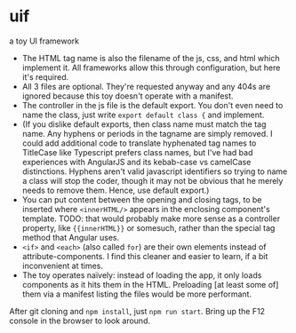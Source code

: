 # uif
a toy UI framework

* The HTML tag name is also the filename of the js, css, and html which implement it. All frameworks allow this through configuration, but here it's required.
* All 3 files are optional. They're requested anyway and any 404s are ignored because this toy doesn't operate with a manifest.
* The controller in the js file is the default export. You don't even need to name the class, just write `export default class {` and implement.
* (If you dislike default exports, then class name must match the tag name. Any hyphens or periods in the tagname are simply removed. I could add additional code to translate hyphenated tag names to TitleCase like Typescript prefers class names, but I've had bad experiences with AngularJS and its kebab-case vs camelCase distinctions. Hyphens aren't valid javascript identifiers so trying to name a class will stop the coder, though it may not be obvious that he merely needs to remove them. Hence, use default export.)
* You can put content between the opening and closing tags, to be inserted where `<innerHTML/>` appears in the enclosing component's template. TODO: that would probably make more sense as a controller property, like `{{innerHTML}}` or somesuch, rather than the special tag method that Angular uses.
* `<if>` and `<each>` (also called `for`) are their own elements instead of attribute-components. I find this cleaner and easier to learn, if a bit inconvenient at times. 
* The toy operates naïvely: instead of loading the app, it only loads components as it hits them in the HTML. Preloading [at least some of] them via a manifest listing the files would be more performant.


After git cloning and `npm install`, just `npm run start`.  Bring up the F12 console in the browser to look around. 
